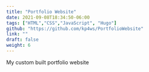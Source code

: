 ```yaml
---
title: "Portfolio Website"
date: 2021-09-08T18:34:50-06:00
tags: ["HTML","CSS","JavaScript", "Hugo"]
github: "https://github.com/kp4ws/PortfolioWebsite"
link: ""
draft: false
weight: 6
---
```

My custom built portfolio website
